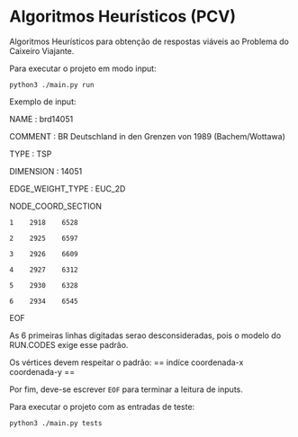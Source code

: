 # Algoritmos Heurísticos (PCV)

Algoritmos Heurísticos para obtenção de respostas viáveis ao Problema do Caixeiro Viajante.

Para executar o projeto em modo input:

`python3 ./main.py run`

Exemplo de input:


NAME : brd14051

COMMENT : BR Deutschland in den Grenzen von 1989 (Bachem/Wottawa)

TYPE : TSP

DIMENSION : 14051

EDGE_WEIGHT_TYPE : EUC_2D

NODE_COORD_SECTION

    1    2918    6528
    
    2    2925    6597
    
    3    2926    6609  
    
    4    2927    6312
    
    5    2930    6328
    
    6    2934    6545
    
EOF



As 6 primeiras linhas digitadas serao desconsideradas, pois o modelo do RUN.CODES exige esse padrão.

Os vértices devem respeitar o padrão: == indíce coordenada-x coordenada-y ==

Por fim, deve-se escrever `EOF` para terminar a leitura de inputs.

Para executar o projeto com as entradas de teste:

`python3 ./main.py tests`

